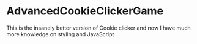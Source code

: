 # AdvancedCookieClickerGame
This is the insanely better version of Cookie clicker and now I have much more knowledge on styling and JavaScript
